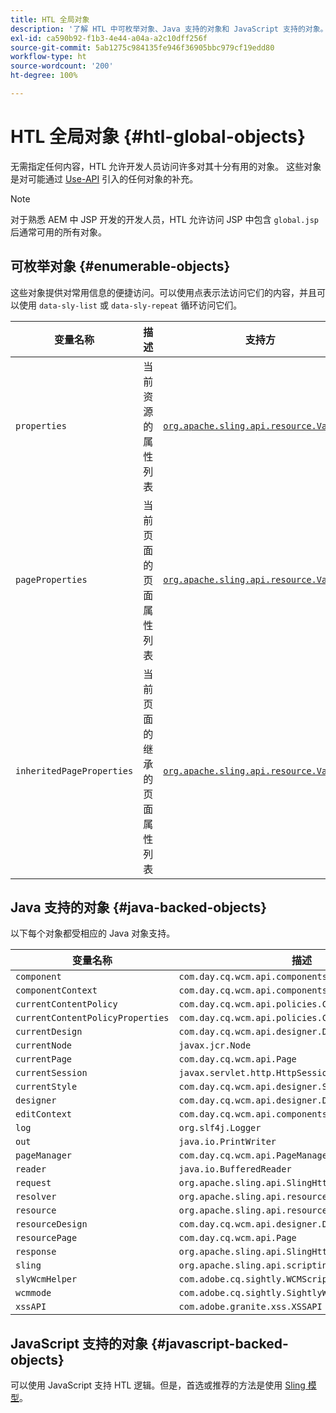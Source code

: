 ```yaml
---
title: HTL 全局对象
description: '了解 HTL 中可枚举对象、Java 支持的对象和 JavaScript 支持的对象。 '
exl-id: ca590b92-f1b3-4e44-a04a-a2c10dff256f
source-git-commit: 5ab1275c984135fe946f36905bbc979cf19edd80
workflow-type: ht
source-wordcount: '200'
ht-degree: 100%

---
```



# HTL 全局对象 {#htl-global-objects}

无需指定任何内容，HTL 允许开发人员访问许多对其十分有用的对象。 这些对象是对可能通过 [Use-API](java-use-api.md) 引入的任何对象的补充。

>[!NOTE]
>
>对于熟悉 AEM 中 JSP 开发的开发人员，HTL 允许访问 JSP 中包含 `global.jsp` 后通常可用的所有对象。

## 可枚举对象 {#enumerable-objects}

这些对象提供对常用信息的便捷访问。可以使用点表示法访问它们的内容，并且可以使用 `data-sly-list` 或 `data-sly-repeat` 循环访问它们。

| 变量名称 | 描述 | 支持方 |
|--- |--- |--- |
| `properties` | 当前资源的属性列表 | [`org.apache.sling.api.resource.ValueMap`](https://developer.adobe.com/experience-manager/reference-materials/6-5/javadoc/org/apache/sling/api/resource/ValueMap.html) |
| `pageProperties` | 当前页面的页面属性列表 | [`org.apache.sling.api.resource.ValueMap`](https://developer.adobe.com/experience-manager/reference-materials/6-5/javadoc/org/apache/sling/api/resource/ValueMap.html) |
| `inheritedPageProperties` | 当前页面的继承的页面属性列表 | [`org.apache.sling.api.resource.ValueMap`](https://developer.adobe.com/experience-manager/reference-materials/6-5/javadoc/org/apache/sling/api/resource/ValueMap.html) |

## Java 支持的对象 {#java-backed-objects}

以下每个对象都受相应的 Java 对象支持。

| 变量名称 | 描述 |
|---|---|
| `component` | `com.day.cq.wcm.api.components.Component` |
| `componentContext` | `com.day.cq.wcm.api.components.ComponentContext` |
| `currentContentPolicy` | `com.day.cq.wcm.api.policies.ContentPolicy` |
| `currentContentPolicyProperties` | `com.day.cq.wcm.api.policies.ContentPolicy` |
| `currentDesign` | `com.day.cq.wcm.api.designer.Design` |
| `currentNode` | `javax.jcr.Node` |
| `currentPage` | `com.day.cq.wcm.api.Page` |
| `currentSession` | `javax.servlet.http.HttpSession` |
| `currentStyle` | `com.day.cq.wcm.api.designer.Style` |
| `designer` | `com.day.cq.wcm.api.designer.Designer` |
| `editContext` | `com.day.cq.wcm.api.components.EditContext` |
| `log` | `org.slf4j.Logger` |
| `out` | `java.io.PrintWriter` |
| `pageManager` | `com.day.cq.wcm.api.PageManager` |
| `reader` | `java.io.BufferedReader` |
| `request` | `org.apache.sling.api.SlingHttpServletRequest` |
| `resolver` | `org.apache.sling.api.resource.ResourceResolver` |
| `resource` | `org.apache.sling.api.resource.Resource` |
| `resourceDesign` | `com.day.cq.wcm.api.designer.Design` |
| `resourcePage` | `com.day.cq.wcm.api.Page` |
| `response` | `org.apache.sling.api.SlingHttpServletResponse` |
| `sling` | `org.apache.sling.api.scripting.SlingScriptHelper` |
| `slyWcmHelper` | `com.adobe.cq.sightly.WCMScriptHelper` |
| `wcmmode` | `com.adobe.cq.sightly.SightlyWCMMode` |
| `xssAPI` | `com.adobe.granite.xss.XSSAPI` |

## JavaScript 支持的对象 {#javascript-backed-objects}

可以使用 JavaScript 支持 HTL 逻辑。但是，首选或推荐的方法是使用 [Sling 模型](https://sling.apache.org/documentation/bundles/models.html)。
